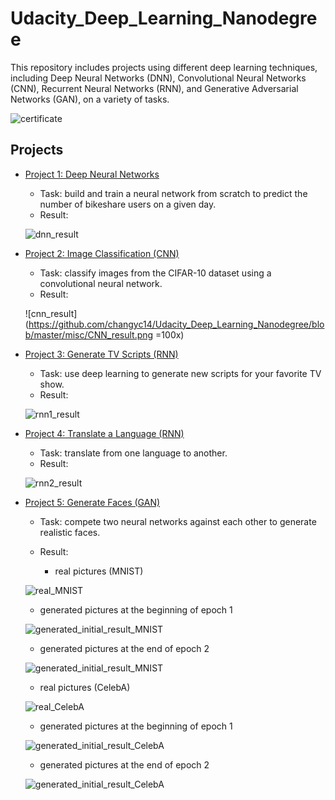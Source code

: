 # Udacity_Deep_Learning_Nanodegree

This repository includes projects using different deep learning techniques, including Deep Neural Networks (DNN), Convolutional Neural Networks (CNN), Recurrent Neural Networks (RNN), and Generative Adversarial Networks (GAN), on a variety of tasks.

![certificate](https://github.com/changyc14/Udacity_Deep_Learning_Nanodegree/blob/master/certificate.png)

## Projects
- [Project 1: Deep Neural Networks](https://github.com/changyc14/Udacity_Deep_Learning_Nanodegree/blob/master/Project_1_DNN/dlnd-your-first-neural-network.ipynb)
  - Task: build and train a neural network from scratch to predict the number of bikeshare users on a given day.
  - Result: 
  
  ![dnn_result](https://github.com/changyc14/Udacity_Deep_Learning_Nanodegree/blob/master/misc/DNN_result.png)
  
- [Project 2: Image Classification (CNN)](https://github.com/changyc14/Udacity_Deep_Learning_Nanodegree/blob/master/Project_2_CNN_Image_Classification/dlnd_image_classification.ipynb)
  - Task: classify images from the CIFAR-10 dataset using a convolutional neural network.
  - Result:
  
  ![cnn_result](https://github.com/changyc14/Udacity_Deep_Learning_Nanodegree/blob/master/misc/CNN_result.png =100x)
  
- [Project 3: Generate TV Scripts (RNN)](https://github.com/changyc14/Udacity_Deep_Learning_Nanodegree/blob/master/Project_3_RNN_Generate_TV_Scripts/dlnd_tv_script_generation.ipynb)
  - Task: use deep learning to generate new scripts for your favorite TV show.
  - Result: 
  
  ![rnn1_result](https://github.com/changyc14/Udacity_Deep_Learning_Nanodegree/blob/master/misc/RNN1_result.png)
  
- [Project 4: Translate a Language (RNN)](https://github.com/changyc14/Udacity_Deep_Learning_Nanodegree/blob/master/Project_4_RNN_Translation_Project/dlnd_language_translation.ipynb)
  - Task: translate from one language to another.
  - Result: 
  
  ![rnn2_result](https://github.com/changyc14/Udacity_Deep_Learning_Nanodegree/blob/master/misc/RNN2_result.png)
  
- [Project 5: Generate Faces (GAN)](https://github.com/changyc14/Udacity_Deep_Learning_Nanodegree/blob/master/Project_5_GAN_Generate_Faces/dlnd_face_generation.ipynb)
  - Task: compete two neural networks against each other to generate realistic faces.
  - Result: 
 
    - real pictures (MNIST)
  
  ![real_MNIST](https://github.com/changyc14/Udacity_Deep_Learning_Nanodegree/blob/master/misc/real_MNIST.png)
  
    - generated pictures at the beginning of epoch 1
  
  ![generated_initial_result_MNIST](https://github.com/changyc14/Udacity_Deep_Learning_Nanodegree/blob/master/misc/generated_initial_result_MNIST.png)
  
    - generated pictures at the end of epoch 2
  
  ![generated_initial_result_MNIST](https://github.com/changyc14/Udacity_Deep_Learning_Nanodegree/blob/master/misc/generated_end_result_MNIST.png)
  
    - real pictures (CelebA)
  
  ![real_CelebA](https://github.com/changyc14/Udacity_Deep_Learning_Nanodegree/blob/master/misc/real_CelebA.png)
  
    - generated pictures at the beginning of epoch 1
  
  ![generated_initial_result_CelebA](https://github.com/changyc14/Udacity_Deep_Learning_Nanodegree/blob/master/misc/generated_initial_result_CelebA.png)
  
    - generated pictures at the end of epoch 2
  
  ![generated_initial_result_CelebA](https://github.com/changyc14/Udacity_Deep_Learning_Nanodegree/blob/master/misc/generated_end_result_CelebA.png)
  
  
  
